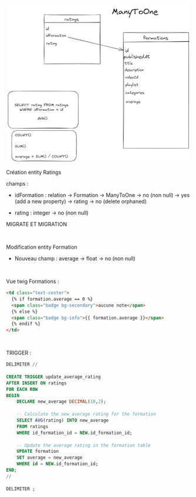 ![alt text](image-1.png)

Création entity Ratings

champs :

- idFormation : relation -> Formation -> ManyToOne -> no (non null) -> yes (add a new property) -> rating -> no (delete orphaned)

- rating : integer -> no (non null)

MIGRATE ET MIGRATION

<br>

Modification entity Formation

- Nouveau champ : average -> float -> no (non null)

<br>

Vue twig Formations :

```html
<td class="text-center">
  {% if formation.average == 0 %}
  <span class="badge bg-secondary">aucune note</span>
  {% else %}
  <span class="badge bg-info">{{ formation.average }}</span>
  {% endif %}
</td>
```

<br>

TRIGGER :

```sql
DELIMITER //

CREATE TRIGGER update_average_rating
AFTER INSERT ON ratings
FOR EACH ROW
BEGIN
    DECLARE new_average DECIMAL(10,2);

    -- Calculate the new average rating for the formation
    SELECT AVG(rating) INTO new_average
    FROM ratings
    WHERE id_formation_id = NEW.id_formation_id;

    -- Update the average rating in the formation table
    UPDATE formation
    SET average = new_average
    WHERE id = NEW.id_formation_id;
END;
//

DELIMITER ;
```
